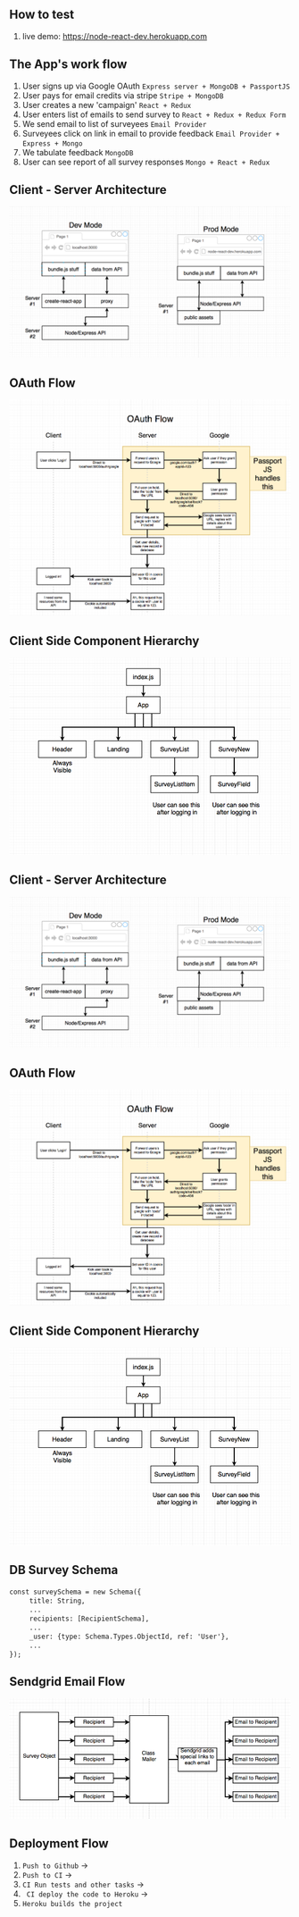 ## How to test
1. live demo: https://node-react-dev.herokuapp.com

## The App's work flow
1. User signs up via Google OAuth `Express server + MongoDB + PassportJS`
2. User pays for email credits via stripe `Stripe + MongoDB`
3. User creates a new 'campaign' `React + Redux`
4. User enters list of emails to send survey to `React + Redux + Redux Form`
5. We send email to list of surveyees `Email Provider`
6. Surveyees click on link in email to provide feedback `Email Provider + Express + Mongo`
7. We tabulate feedback `MongoDB`
8. User can see report of all survey responses `Mongo + React + Redux`


## Client - Server Architecture
![dev-prod](dev-prod.png)


## OAuth Flow
![oAuth](oauth.png)


## Client Side Component Hierarchy
![client-components](client-components.png)


## Client - Server Architecture
![dev-prod](dev-prod.png)

## OAuth Flow
![oAuth](oauth.png)

## Client Side Component Hierarchy
![client-components](client-components.png)

## DB Survey Schema

```
const surveySchema = new Schema({
     title: String,
     ...
     recipients: [RecipientSchema],
     ...
     _user: {type: Schema.Types.ObjectId, ref: 'User'},
     ...
});
```

## Sendgrid Email Flow
![sendgrid-flow](sendgrid-flow.png)


## Deployment Flow

1. `Push to Github` ->
2. `Push to CI` ->
3. `CI Run tests and other tasks` ->
4. ` CI deploy the code to Heroku` ->
5. `Heroku builds the project`
